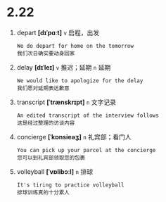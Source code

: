 # 2.22



1. depart **[dɪˈpɑːt]** `v` 启程，出发
    ```
    We do depart for home on the tomorrow
    我们次日确实要动身回家
    ```

2. delay **[dɪˈleɪ]** `v` 推迟；延期 `n` 延期
    ```
    We would like to apologize for the delay
    我们愿对延期表达歉意
    ```

3. transcript **[ˈtrænskrɪpt]** `n` 文字记录
    ```
    An edited transcript of the interview follows
    这是经过整理的访谈内容
    ```

4. concierge **[ˈkɒnsieəʒ]** `n` 礼宾部；看门人
    ```
    You can pick up your parcel at the concierge
    您可以到礼宾部领取您的包裹
    ```

5. volleyball **[ˈvɒlibɔːl]** `n` 排球
    ```
    It's tiring to practice volleyball
    排球训练真的十分累人
    ```
